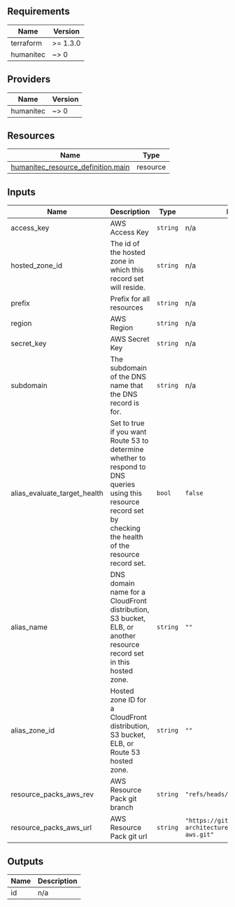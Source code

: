 <!-- BEGIN_TF_DOCS -->
## Requirements

| Name | Version |
|------|---------|
| terraform | >= 1.3.0 |
| humanitec | ~> 0 |

## Providers

| Name | Version |
|------|---------|
| humanitec | ~> 0 |

## Resources

| Name | Type |
|------|------|
| [humanitec_resource_definition.main](https://registry.terraform.io/providers/humanitec/humanitec/latest/docs/resources/resource_definition) | resource |

## Inputs

| Name | Description | Type | Default | Required |
|------|-------------|------|---------|:--------:|
| access\_key | AWS Access Key | `string` | n/a | yes |
| hosted\_zone\_id | The id of the hosted zone in which this record set will reside. | `string` | n/a | yes |
| prefix | Prefix for all resources | `string` | n/a | yes |
| region | AWS Region | `string` | n/a | yes |
| secret\_key | AWS Secret Key | `string` | n/a | yes |
| subdomain | The subdomain of the DNS name that the DNS record is for. | `string` | n/a | yes |
| alias\_evaluate\_target\_health | Set to true if you want Route 53 to determine whether to respond to DNS queries using this resource record set by checking the health of the resource record set. | `bool` | `false` | no |
| alias\_name | DNS domain name for a CloudFront distribution, S3 bucket, ELB, or another resource record set in this hosted zone. | `string` | `""` | no |
| alias\_zone\_id | Hosted zone ID for a CloudFront distribution, S3 bucket, ELB, or Route 53 hosted zone. | `string` | `""` | no |
| resource\_packs\_aws\_rev | AWS Resource Pack git branch | `string` | `"refs/heads/main"` | no |
| resource\_packs\_aws\_url | AWS Resource Pack git url | `string` | `"https://github.com/humanitec-architecture/resource-packs-aws.git"` | no |

## Outputs

| Name | Description |
|------|-------------|
| id | n/a |
<!-- END_TF_DOCS -->